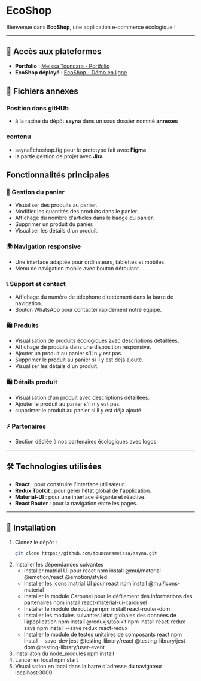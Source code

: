 # EcoShop

Bienvenue dans **EcoShop**, une application e-commerce écologique !  

---
## 🚀 **Accès aux plateformes**  

- **Portfolio** : [Meissa Touncara - Portfolio](https://meissa-touncara-portfolio.netlify.app)  
- **EcoShop déployé** : [EcoShop - Démo en ligne](https://sayna-ecoshop.netlify.app)  

    
## 📂 **Fichiers annexes** 

### Position dans gitHUb
  - à la racine du dépôt **sayna** dans un sous dossier nommé **annexes**
### contenu     
  - saynaEchoshop.fig pour le prototype fait avec **Figma**
  - la partie gestion de projet avec **Jira**

    
## Fonctionnalités principales

### 🛒 Gestion du panier
- Visualiser des produits au panier.
- Modifier les quantités des produits dans le panier.
- Affichage du nombre d'articles dans le badge du panier.
- Supprimer un produit du panier.
- Visualiser les détails d'un produit.

### 🌍 Navigation responsive
- Une interface adaptée pour ordinateurs, tablettes et mobiles.
- Menu de navigation mobile avec bouton déroulant.

### 📞 Support et contact
- Affichage du numéro de téléphone directement dans la barre de navigation.
- Bouton WhatsApp pour contacter rapidement notre équipe.

### 🛍️ Produits
- Visualisation de produits écologiques avec descriptions détaillées.
- Affichage de produits dans une disposition responsive.
- Ajouter un produit au panier s'il n y est pas.
- Supprimer le produit au panier si il y est déjà ajouté.
- Visualiser les détails d'un produit.

### 🛍️ Détails produit
- Visualisation d'un produit avec descriptions détaillées.
- Ajouter le produit au panier s'il n y est pas.
- supprimer le produit au panier si il y est déjà ajouté. 
### ⚡ Partenaires
- Section dédiée à nos partenaires écologiques avec logos.

---

## 🛠️ **Technologies utilisées**

- **React** : pour construire l'interface utilisateur.
- **Redux Toolkit** : pour gérer l'état global de l'application.
- **Material-UI** : pour une interface élégante et réactive.
- **React Router** : pour la navigation entre les pages.

---

## 📝 **Installation** 

1. Clonez le dépôt :
   ```bash
   git clone https://github.com/touncarameissa/sayna.git
2. Installer les dépendances suivantes
    - Installer matrial UI pour react
        npm install @mui/material @emotion/react @emotion/styled
    - Installer les icons  matrial UI pour react
        npm install @mui/icons-material
    - Installer le module Carousel  pour le défilement des informations des partenaires
        npm install react-material-ui-carousel
    - Installer le module de routage
        npm install react-router-dom
    - Installer les modules suivantes l’état globales des données de l’appplication
        npm install @reduxjs/toolkit
        npm install react-redux  --save
        npm install --save redux react-redux
    - Installer le module de testes unitaires de composants react
        npm install --save-dev jest @testing-library/react @testing-library/jest-dom @testing-library/user-event
3. Installaton du node_modules
   npm install
4. Lancer en local
   npm  start
3. Visualisation en local dans la barre d'adresse du navigateur
   localhost:3000
